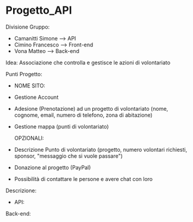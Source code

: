 # Progetto_API
Divisione Gruppo:
- Camanitti Simone --> API
- Cimino Francesco --> Front-end
- Vona Matteo --> Back-end

Idea: Associazione che controlla e gestisce le azioni di volontariato

Punti Progetto:
- NOME SITO: 
- Gestione Account 
- Adesione (Prenotazione) ad un progetto di volontariato (nome, cognome, email, numero di telefono, zona di abitazione)
- Gestione mappa (punti di volontariato)

  OPZIONALI:
  
- Descrizione Punto di volontariato (progetto, numero volontari richiesti, sponsor, "messaggio che si vuole passare")
- Donazione al progetto (PayPal)
- Possibilità di contattare le persone e avere chat con loro


Descrizione:

- API:

Back-end:
